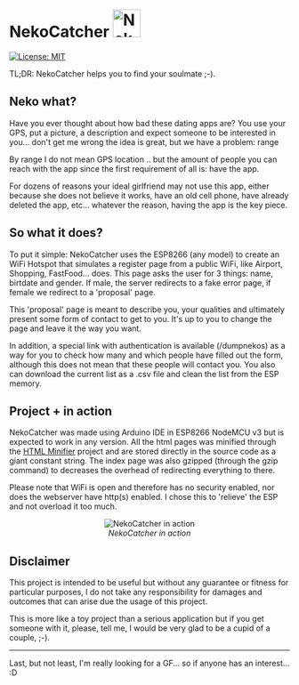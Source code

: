 # NekoCatcher <img alt="Neko Catcher" src="https://i.imgur.com/TRIlRBS.png" width="50">
[![License: MIT](https://img.shields.io/badge/License-MIT-green.svg)](https://opensource.org/licenses/MIT)

TL;DR: NekoCatcher helps you to find your soulmate ;-).

## Neko what?
Have you ever thought about how bad these dating apps are? You use your GPS,
put a picture, a description and expect someone to be interested in you...
don't get me wrong the idea is great, but we have a problem: range

By range I do not mean GPS location .. but the amount of people you can reach
with the app since the first requirement of all is: have the app.

For dozens of reasons your ideal girlfriend may not use this app, either because she
does not believe it works, have an old cell phone, have already deleted the app,
etc... whatever the reason, having the app is the key piece.

## So what it does?

To put it simple: NekoCatcher uses the ESP8266 (any model) to create an WiFi Hotspot
that simulates a register page from a public WiFi, like Airport, Shopping, FastFood...
does. This page asks the user for 3 things: name, birtdate and gender. If male, the
server redirects to a fake error page, if female we redirect to a 'proposal' page.

This 'proposal' page is meant to describe you, your qualities and ultimately present
some form of contact to get to you. It's up to you to change the page and leave it the
way you want.

In addition, a special link with authentication is available (/dumpnekos) as a way for
you to check how many and which people have filled out the form, although this does not
mean that these people will contact you. You also can download the current list as a
.csv file and clean the list from the ESP memory.

## Project + in action

NekoCatcher was made using Arduino IDE in ESP8266 NodeMCU v3 but is expected to work
in any version. All the html pages was minified through the [HTML Minifier](http://kangax.github.io/html-minifier/)
project and are stored directly in the source code as a giant constant string. The
index page was also gzipped (through the gzip command) to decreases the overhead
of redirecting everything to there.

Please note that WiFi is open and therefore has no security enabled, nor does the
webserver have http(s) enabled. I chose this to 'relieve' the ESP and not overload
it too much.

<p align="center">
	<img align="center" src="https://i.imgur.com/PoOSRC4.gif" alt="NekoCatcher in action">
	<br>
	<i>NekoCatcher in action</i>
</p>

## Disclaimer

This project is intended to be useful but without any guarantee or fitness for particular purposes,
I do not take any responsibility for damages and outcomes that can arise due the usage of this
project.

This is more like a toy project than a serious application but if you get someone with it, please,
tell me, I would be very glad to be a cupid of a couple, ;-).

----
Last, but not least, I'm really looking for a GF... so if anyone has an interest... :D
